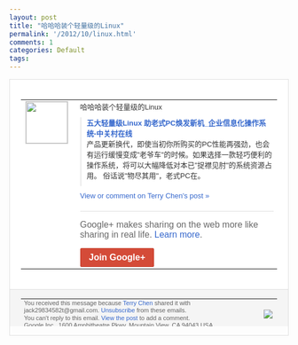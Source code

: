 ```yaml
---
layout: post
title: "哈哈哈装个轻量级的Linux"
permalink: '/2012/10/linux.html'
comments: 1
categories: Default
tags: 
---
```

<div style="border:solid 1px #dfdfdf;color:#686868;font:13px Arial"><div style="background-color:#fff;padding:20px;"><table cellpadding="0" cellspacing="0"><tr><td style="padding-right:15px;vertical-align:top"><a href="https://plus.google.com/_/notifications/emlink?emrecipient=110200756825219614165&amp;emid=COCEnJ7a8LICFXJLcgodnxEAAA&amp;path=%2F108643996575278738906&amp;dt=1349674745663&amp;uob=8"><img height="75" src="https://lh3.googleusercontent.com/-KKRGTyJ5Bl0/AAAAAAAAAAI/AAAAAAAAEEY/jllxqER5dCk/s75-c-k-a/photo.jpg" style="border:solid 1px #cccccc;" width="75"/></a></td><td style="width:578px;color:#333;font:13px Arial;vertical-align:top"><div style="padding-bottom:10px">哈哈哈装个轻量级的Linux</div><div style="margin-bottom:10px;padding-left:10px; border-left:2px solid #EAEAEA"><span style="margin-right:5px"><a href="http://cio.zol.com.cn/266/2661979_all.html" style="color:#3366CC;text-decoration:none"><span style="font-weight:bold">五大轻量级Linux 助老式PC焕发新机_企业信息化操作系统-<wbr/>中关村在线</span></a><div style="padding-bottom:10px">产品更新换代，即使当初你所购买的PC性能<wbr/>再强劲，也会有运行缓慢变成"老爷车"的时<wbr/>候。如果选择一款轻巧便利的操作系统，将可<wbr/>以大幅降低对本已"捉襟见肘"的系统资源占<wbr/>用。 俗话说"物尽其用"，老式PC在。</div></span></div><a href="https://plus.google.com/_/notifications/emlink?emrecipient=110200756825219614165&amp;emid=COCEnJ7a8LICFXJLcgodnxEAAA&amp;path=%2F108643996575278738906%2Fposts%2FPnWdjnfCEaF%3Fgpinv%3DAMIXal87nGP8tS2rhsA7DOy9KI2_X56SqZkoTGgriIt3fsWfDGJD8r10uyOyOaLXppOl7x-rYSfYYUSav7bFZm2z1XlKb744G7a-bz8eMovz2MDbeb0YbLY&amp;dt=1349674745663&amp;uob=8" style="color:#3366CC;text-decoration:none">View or comment on Terry Chen's post »</a><div style="margin-top:20px;border-top:solid 1px #dfdfdf"><div style="padding:15px 0;color:#686868;font:16px Arial">Google+ makes sharing on the web more like sharing in real life. <a href="http://www.google.com/+/learnmore/" style="color:#3366CC;text-decoration:none">Learn more</a>.</div><a href="https://plus.google.com/_/notifications/emlink?emrecipient=110200756825219614165&amp;emid=COCEnJ7a8LICFXJLcgodnxEAAA&amp;path=%2F%3Fgpinv%3DAMIXal87nGP8tS2rhsA7DOy9KI2_X56SqZkoTGgriIt3fsWfDGJD8r10uyOyOaLXppOl7x-rYSfYYUSav7bFZm2z1XlKb744G7a-bz8eMovz2MDbeb0YbLY&amp;dt=1349674745663&amp;uob=8" style="display:inline-block;padding:7px 15px;background-color:#d44b38; color:#fff;font-size:16px; font-weight:bold;border-radius:2px;-webkit-border-radius:2px; -moz-border-radius:2px;border:solid 1px #c43b28; white-space:nowrap;text-decoration:none">Join Google+</a></div></td></tr></table></div><div style="border-top:solid 1px #dfdfdf;padding:0 20px; background-color:#f5f5f5"><table cellpadding="0" cellspacing="0" style="height:50px"><tbody><tr><td style="vertical-align:middle;width:100%; color:#636363;font:11px Arial; line-height:120%">You received this message because <a href="https://plus.google.com/_/notifications/emlink?emrecipient=110200756825219614165&amp;emid=COCEnJ7a8LICFXJLcgodnxEAAA&amp;path=%2F108643996575278738906%3Fgpinv%3DAMIXal87nGP8tS2rhsA7DOy9KI2_X56SqZkoTGgriIt3fsWfDGJD8r10uyOyOaLXppOl7x-rYSfYYUSav7bFZm2z1XlKb744G7a-bz8eMovz2MDbeb0YbLY&amp;dt=1349674745663&amp;uob=8" style="color:#3366CC;text-decoration:none">Terry Chen</a> shared it with jack29834582t@gmail.com. <a href="https://plus.google.com/_/notifications/emlink?emrecipient=110200756825219614165&amp;emid=COCEnJ7a8LICFXJLcgodnxEAAA&amp;path=%2F_%2Fnonplus%2Femailsettings%3Fgpinv%3DAMIXal87nGP8tS2rhsA7DOy9KI2_X56SqZkoTGgriIt3fsWfDGJD8r10uyOyOaLXppOl7x-rYSfYYUSav7bFZm2z1XlKb744G7a-bz8eMovz2MDbeb0YbLY%26est%3DADH5u8WplwWh2aX1JMaTKtJdTSiS-qWEUnBu6dF_LAdrHofDuo34qwk5H9rLVB7np69FZkcuI14b5Rkqsw5aKOGNKsSzOAZxH_Q2KHtVoH9ZsuDSxofuvOWmeSly-8rpRhhzfhRPTNcye1iGwbzoeS9vzo_EQX6mgQ&amp;dt=1349674745663&amp;uob=8" style="color:#3366CC;text-decoration:none">Unsubscribe</a> from these emails.<br/>You can't reply to this email. <a href="https://plus.google.com/_/notifications/emlink?emrecipient=110200756825219614165&amp;emid=COCEnJ7a8LICFXJLcgodnxEAAA&amp;path=%2F108643996575278738906%2Fposts%2FPnWdjnfCEaF%3Fgpinv%3DAMIXal87nGP8tS2rhsA7DOy9KI2_X56SqZkoTGgriIt3fsWfDGJD8r10uyOyOaLXppOl7x-rYSfYYUSav7bFZm2z1XlKb744G7a-bz8eMovz2MDbeb0YbLY&amp;dt=1349674745663&amp;uob=8" style="color:#3366CC;text-decoration:none">View the post</a> to add a comment.<br/>Google Inc., 1600 Amphitheatre Pkwy, Mountain View, CA 94043 USA<br/></td><td><img src="https://ssl.gstatic.com/s2/oz/images/notifications/logo/google-plus-6617a72bb36cc548861652780c9e6ff1.png"/></td></tr></tbody></table></div></div>